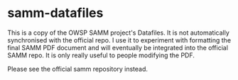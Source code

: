 # samm-datafiles
This is a copy of the OWSP SAMM project's Datafiles. It is not automatically synchronised with the official repo.
I use it to experiment with formatting the final SAMM PDF document and will eventually be integrated into the official SAMM repo. 
It is only really useful to people modifying the PDF.

Please see the official samm repository instead.
